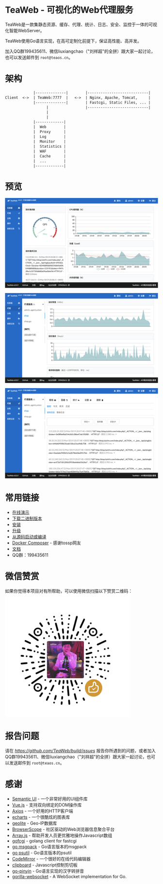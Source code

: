 # TeaWeb - 可视化的Web代理服务
TeaWeb是一款集静态资源、缓存、代理、统计、日志、安全、监控于一体的可视化智能WebServer。

TeaWeb使用Go语言实现，在高可定制化前提下，保证高性能、高并发。

加入QQ群199435611、微信liuxiangchao（"刘祥超"的全拼）跟大家一起讨论，也可以发送邮件到 `root@teaos.cn`。

# 架构 
~~~
             |--------------|        |----------------------------| 
Client  <->  | TeaWeb:7777  |   <->  | Nginx, Apache, Tomcat,     |
             |--------------|        | Fastcgi, Static Files, ... |
                   |                 |----------------------------|
                   |
                   |
             |-------------|
             |  Web        |     
             |  Proxy      |  
             |  Log        |  
             |  Monitor    |      
             |  Statistics |     
             |  WAF        |
             |  Cache      |
             |  ...        |
             |-------------|
~~~

# 预览
![预览](./docs/screenshots/screen-shot-1.png)

![预览](./docs/screenshots/screen-shot-2.png)

![预览](./docs/screenshots/screen-shot-3.png)

# 常用链接
* [在线演示](http://teaos.cn:7777/)
* [下载二进制版本](http://teaos.cn/download)
* [安装](http://teaos.cn/doc/main/Install.md)
* [升级](http://teaos.cn/doc/main/Upgrade.md)
* [从源码启动或编译](http://teaos.cn/doc/main/Build.md)
* [Docker Composer](https://github.com/tossp/teaweb-build) - 感谢tossp网友
* [文档](http://teaos.cn/doc)
* QQ群：199435611

# 微信赞赏
如果你觉得本项目对有所帮助，可以使用微信扫描以下赞赏二维码：
![wechat-like](docs/donate/wechat-like.png)

# 报告问题
请在 *https://github.com/TeaWeb/build/issues* 报告你所遇到的问题，或者加入QQ群199435611、微信liuxiangchao（"刘祥超"的全拼）跟大家一起讨论，也可以发送邮件到 `root@teaos.cn`。

# 感谢
* [Semantic UI](https://semantic-ui.com) - 一个非常好用的UI组件库
* [Vue.js](https://cn.vuejs.org/) - 支持双向绑定的DOM操作库
* [Axios](https://github.com/axios/axios) - 一个好用的HTTP客户端
* [echarts](http://echarts.baidu.com/) - 一个很酷炫的图表库
* [geolite](https://dev.maxmind.com/geoip/legacy/geolite/) - Geo-IP数据库
* [BrowserScope](http://www.browserscope.org/) - 社区驱动的Web浏览器信息聚合平台
* [Array.js](https://github.com/iwind/Array.js) - 帮助开发人员更优雅地操作Javascript数组
* [gofcgi](https://github.com/iwind/gofcgi) - golang client for fastcgi
* [go msgpack](https://github.com/vmihailenco/msgpack) - Go语言版本的msgpack
* [go psutil](https://github.com/shirou/gopsutil) - Go语言版本的psutil
* [CodeMirror](https://codemirror.net/) - 一个很好的在线代码编辑器
* [clipboard](https://github.com/zenorocha/clipboard.js) - Javascript控制剪切板
* [go-pinyin](https://github.com/mozillazg/go-pinyin) - Go语言实现的汉字转拼音
* [gorilla-websocket](https://github.com/gorilla/websocket) - A WebSocket implementation for Go.
